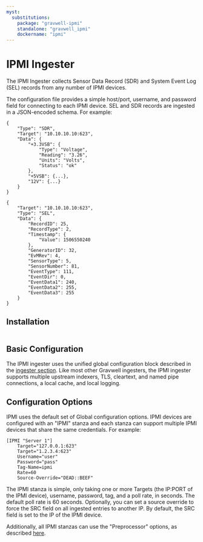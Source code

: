 ```yaml
---
myst:
  substitutions:
    package: "gravwell-ipmi"
    standalone: "gravwell_ipmi"
    dockername: "ipmi"
---
```

# IPMI Ingester

The IPMI Ingester collects Sensor Data Record (SDR) and System Event Log (SEL) records from any number of IPMI devices. 

The configuration file provides a simple host/port, username, and password field for connecting to each IPMI device. SEL and SDR records are ingested in a JSON-encoded schema. For example:

```
{
    "Type": "SDR",
    "Target": "10.10.10.10:623",
    "Data": {
        "+3.3VSB": {
            "Type": "Voltage",
            "Reading": "3.26",
            "Units": "Volts",
            "Status": "ok"
        },
        "+5VSB": {...},
        "12V": {...}
    }
}

{
    "Target": "10.10.10.10:623",
    "Type": "SEL",
    "Data": {
        "RecordID": 25,
        "RecordType": 2,
        "Timestamp": {
            "Value": 1506550240
        },
        "GeneratorID": 32,
        "EvMRev": 4,
        "SensorType": 5,
        "SensorNumber": 81,
        "EventType": 111,
        "EventDir": 0,
        "EventData1": 240,
        "EventData2": 255,
        "EventData3": 255
    }
}
```

## Installation

```{include} installation_instructions_template.md 
```

## Basic Configuration

The IPMI ingester uses the unified global configuration block described in the [ingester section](ingesters_global_configuration_parameters).  Like most other Gravwell ingesters, the IPMI ingester supports multiple upstream indexers, TLS, cleartext, and named pipe connections, a local cache, and local logging.

## Configuration Options

IPMI uses the default set of Global configuration options. IPMI devices are configured with an "IPMI" stanza and each stanza can support multiple IPMI devices that share the same credentials. For example:

```
[IPMI "Server 1"]
	Target="127.0.0.1:623"
	Target="1.2.3.4:623"
	Username="user"
	Password="pass"
	Tag-Name=ipmi
	Rate=60
	Source-Override="DEAD::BEEF" 
```

The IPMI stanza is simple, only taking one or more Targets (the IP:PORT of the IPMI device), username, password, tag, and a poll rate, in seconds. The default poll rate is 60 seconds. Optionally, you can set a source override to force the SRC field on all ingested entries to another IP. By default, the SRC field is set to the IP of the IPMI device. 

Additionally, all IPMI stanzas can use the "Preprocessor" options, as described [here](/ingesters/preprocessors/preprocessors).
